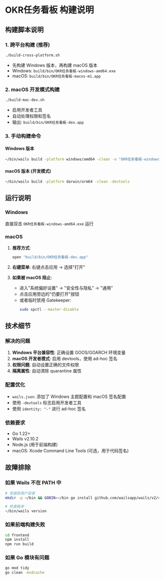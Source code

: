 # OKR任务看板 构建说明

## 构建脚本说明

### 1. 跨平台构建 (推荐)
```bash
./build-cross-platform.sh
```
- 先构建 Windows 版本，再构建 macOS 版本
- Windows: `build/bin/OKR任务看板-windows-amd64.exe`
- macOS: `build/bin/OKR任务看板-macos-m1.app`

### 2. macOS 开发模式构建
```bash
./build-mac-dev.sh
```
- 启用开发者工具
- 自动处理权限和签名
- 输出: `build/bin/OKR任务看板-dev.app`

### 3. 手动构建命令

#### Windows 版本
```bash
~/bin/wails build -platform windows/amd64 -clean -o "OKR任务看板-windows.exe"
```

#### macOS 版本 (开发模式)
```bash
~/bin/wails build -platform darwin/arm64 -clean -devtools
```

## 运行说明

### Windows
直接双击 `OKR任务看板-windows-amd64.exe` 运行

### macOS
1. **推荐方式**: 
   ```bash
   open "build/bin/OKR任务看板-dev.app"
   ```

2. **右键菜单**: 右键点击应用 → 选择"打开"

3. **如果被 macOS 阻止**:
   - 进入"系统偏好设置" → "安全性与隐私" → "通用"
   - 点击应用旁边的"仍要打开"按钮
   - 或者临时禁用 Gatekeeper:
     ```bash
     sudo spctl --master-disable
     ```

## 技术细节

### 解决的问题
1. **Windows 平台兼容性**: 正确设置 GOOS/GOARCH 环境变量
2. **macOS 开发者模式**: 启用 devtools，使用 ad-hoc 签名
3. **权限问题**: 自动设置正确的文件权限
4. **隔离属性**: 自动清除 quarantine 属性

### 配置优化
- `wails.json`: 添加了 Windows 主题配置和 macOS 签名配置
- 使用 `-devtools` 标志启用开发者工具
- 使用 `identity: "-"` 进行 ad-hoc 签名

### 依赖要求
- Go 1.22+
- Wails v2.10.2
- Node.js (用于前端构建)
- macOS: Xcode Command Line Tools (可选，用于代码签名)

## 故障排除

### 如果 Wails 不在 PATH 中
```bash
# 安装到用户目录
mkdir -p ~/bin && GOBIN=~/bin go install github.com/wailsapp/wails/v2/cmd/wails@latest

# 检查版本
~/bin/wails version
```

### 如果前端构建失败
```bash
cd frontend
npm install
npm run build
```

### 如果 Go 模块有问题
```bash
go mod tidy
go clean -modcache
```